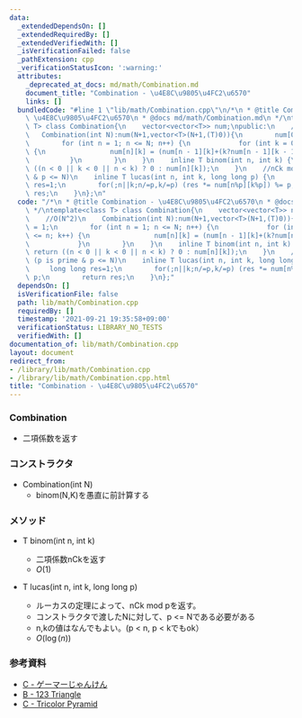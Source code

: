 ```yaml
---
data:
  _extendedDependsOn: []
  _extendedRequiredBy: []
  _extendedVerifiedWith: []
  _isVerificationFailed: false
  _pathExtension: cpp
  _verificationStatusIcon: ':warning:'
  attributes:
    _deprecated_at_docs: md/math/Combination.md
    document_title: "Combination - \u4E8C\u9805\u4FC2\u6570"
    links: []
  bundledCode: "#line 1 \"lib/math/Combination.cpp\"\n/*\n * @title Combination -\
    \ \u4E8C\u9805\u4FC2\u6570\n * @docs md/math/Combination.md\n */\ntemplate<class\
    \ T> class Combination{\n    vector<vector<T>> num;\npublic:\n    //O(N^2)\n \
    \   Combination(int N):num(N+1,vector<T>(N+1,(T)0)){\n        num[0][0] = 1;\n\
    \        for (int n = 1; n <= N; n++) {\n            for (int k = 0; k <= n; k++)\
    \ {\n                num[n][k] = (num[n - 1][k]+(k?num[n - 1][k - 1]:0));\n  \
    \          }\n        }\n    }\n    inline T binom(int n, int k) {\n        return\
    \ ((n < 0 || k < 0 || n < k) ? 0 : num[n][k]);\n    }\n    //nCk mod p (p is prime\
    \ & p <= N)\n    inline T lucas(int n, int k, long long p) {\n        long long\
    \ res=1;\n        for(;n||k;n/=p,k/=p) (res *= num[n%p][k%p]) %= p;\n        return\
    \ res;\n    }\n};\n"
  code: "/*\n * @title Combination - \u4E8C\u9805\u4FC2\u6570\n * @docs md/math/Combination.md\n\
    \ */\ntemplate<class T> class Combination{\n    vector<vector<T>> num;\npublic:\n\
    \    //O(N^2)\n    Combination(int N):num(N+1,vector<T>(N+1,(T)0)){\n        num[0][0]\
    \ = 1;\n        for (int n = 1; n <= N; n++) {\n            for (int k = 0; k\
    \ <= n; k++) {\n                num[n][k] = (num[n - 1][k]+(k?num[n - 1][k - 1]:0));\n\
    \            }\n        }\n    }\n    inline T binom(int n, int k) {\n       \
    \ return ((n < 0 || k < 0 || n < k) ? 0 : num[n][k]);\n    }\n    //nCk mod p\
    \ (p is prime & p <= N)\n    inline T lucas(int n, int k, long long p) {\n   \
    \     long long res=1;\n        for(;n||k;n/=p,k/=p) (res *= num[n%p][k%p]) %=\
    \ p;\n        return res;\n    }\n};"
  dependsOn: []
  isVerificationFile: false
  path: lib/math/Combination.cpp
  requiredBy: []
  timestamp: '2021-09-21 19:35:58+09:00'
  verificationStatus: LIBRARY_NO_TESTS
  verifiedWith: []
documentation_of: lib/math/Combination.cpp
layout: document
redirect_from:
- /library/lib/math/Combination.cpp
- /library/lib/math/Combination.cpp.html
title: "Combination - \u4E8C\u9805\u4FC2\u6570"
---
```

### Combination
- 二項係数を返す

### コンストラクタ
- Combination(int N)
  - binom(N,K)を愚直に前計算する 

### メソッド
- T binom(int n, int k)
  - 二項係数nCkを返す
  - $O(1)$

- T lucas(int n, int k, long long p)
  - ルーカスの定理によって、nCk mod pを返す。
  - コンストラクタで渡したNに対して、p <= Nである必要がある
  - n,kの値はなんでもよい。(p < n, p < kでもok）
  - $O(\log(n))$

### 参考資料
- [C - ゲーマーじゃんけん](https://atcoder.jp/contests/dwango2015-prelims/tasks/dwango2015_prelims_3)
- [B - 123 Triangle](https://atcoder.jp/contests/agc043/tasks/agc043_b)
- [C - Tricolor Pyramid](https://atcoder.jp/contests/arc117/tasks/arc117_c)
